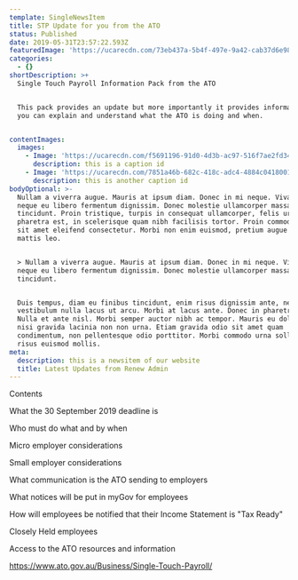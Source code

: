 ```yaml
---
template: SingleNewsItem
title: STP Update for you from the ATO
status: Published
date: 2019-05-31T23:57:22.593Z
featuredImage: 'https://ucarecdn.com/73eb437a-5b4f-497e-9a42-cab37d6e98f4/'
categories:
  - {}
shortDescription: >+
  Single Touch Payroll Information Pack from the ATO


  This pack provides an update but more importantly it provides information so
  you can explain and understand what the ATO is doing and when.


contentImages:
  images:
    - Image: 'https://ucarecdn.com/f5691196-91d0-4d3b-ac97-516f7ae2fd34/'
      description: this is a caption id
    - Image: 'https://ucarecdn.com/7851a46b-682c-418c-adc4-4884c0418001/'
      description: this is another caption id
bodyOptional: >-
  Nullam a viverra augue. Mauris at ipsum diam. Donec in mi neque. Vivamus ut
  neque eu libero fermentum dignissim. Donec molestie ullamcorper massa ac
  tincidunt. Proin tristique, turpis in consequat ullamcorper, felis urna
  pharetra est, in scelerisque quam nibh facilisis tortor. Proin commodo urna
  sit amet eleifend consectetur. Morbi non enim euismod, pretium augue vitae,
  mattis leo.


  > Nullam a viverra augue. Mauris at ipsum diam. Donec in mi neque. Vivamus ut
  neque eu libero fermentum dignissim. Donec molestie ullamcorper massa ac
  tincidunt.


  Duis tempus, diam eu finibus tincidunt, enim risus dignissim ante, nec
  vestibulum nulla lacus ut arcu. Morbi at lacus ante. Donec in pharetra dolor.
  Nulla et ante nisl. Morbi semper auctor nibh ac tempor. Mauris eu dolor ac
  nisi gravida lacinia non non urna. Etiam gravida odio sit amet quam
  condimentum, non pellentesque odio porttitor. Morbi commodo urna sollicitudin
  risus euismod mollis.
meta:
  description: this is a newsitem of our website
  title: Latest Updates from Renew Admin
---
```

Contents



What the 30 September 2019 deadline is

Who must do what and by when

Micro employer considerations

Small employer considerations

What communication is the ATO sending to employers

What notices will be put in myGov for employees

How will employees be notified that their Income Statement is "Tax Ready"

Closely Held employees

Access to the ATO resources and information

https://www.ato.gov.au/Business/Single-Touch-Payroll/
